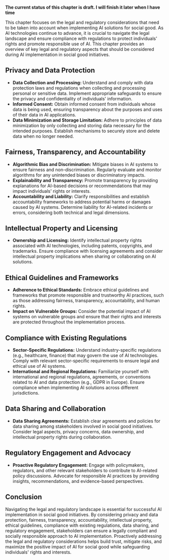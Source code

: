 **The current status of this chapter is draft. I will finish it later when I have time**

This chapter focuses on the legal and regulatory considerations that need to be taken into account when implementing AI solutions for social good. As AI technologies continue to advance, it is crucial to navigate the legal landscape and ensure compliance with regulations to protect individuals' rights and promote responsible use of AI. This chapter provides an overview of key legal and regulatory aspects that should be considered during AI implementation in social good initiatives.

Privacy and Data Protection
---------------------------

* **Data Collection and Processing:** Understand and comply with data protection laws and regulations when collecting and processing personal or sensitive data. Implement appropriate safeguards to ensure the privacy and confidentiality of individuals' information.
* **Informed Consent:** Obtain informed consent from individuals whose data is being used, ensuring transparency about the purposes and uses of their data in AI applications.
* **Data Minimization and Storage Limitation:** Adhere to principles of data minimization by only collecting and storing data necessary for the intended purposes. Establish mechanisms to securely store and delete data when no longer needed.

Fairness, Transparency, and Accountability
------------------------------------------

* **Algorithmic Bias and Discrimination:** Mitigate biases in AI systems to ensure fairness and non-discrimination. Regularly evaluate and monitor algorithms for any unintended biases or discriminatory impacts.
* **Explainability and Transparency:** Promote transparency by providing explanations for AI-based decisions or recommendations that may impact individuals' rights or interests.
* **Accountability and Liability:** Clarify responsibilities and establish accountability frameworks to address potential harms or damages caused by AI systems. Determine liability for AI-related incidents or errors, considering both technical and legal dimensions.

Intellectual Property and Licensing
-----------------------------------

* **Ownership and Licensing:** Identify intellectual property rights associated with AI technologies, including patents, copyrights, and trademarks. Ensure compliance with licensing agreements and consider intellectual property implications when sharing or collaborating on AI solutions.

Ethical Guidelines and Frameworks
---------------------------------

* **Adherence to Ethical Standards:** Embrace ethical guidelines and frameworks that promote responsible and trustworthy AI practices, such as those addressing fairness, transparency, accountability, and human rights.
* **Impact on Vulnerable Groups:** Consider the potential impact of AI systems on vulnerable groups and ensure that their rights and interests are protected throughout the implementation process.

Compliance with Existing Regulations
------------------------------------

* **Sector-Specific Regulations:** Understand industry-specific regulations (e.g., healthcare, finance) that may govern the use of AI technologies. Comply with relevant sector-specific requirements to ensure legal and ethical use of AI systems.
* **International and Regional Regulations:** Familiarize yourself with international and regional regulations, agreements, or conventions related to AI and data protection (e.g., GDPR in Europe). Ensure compliance when implementing AI solutions across different jurisdictions.

Data Sharing and Collaboration
------------------------------

* **Data Sharing Agreements:** Establish clear agreements and policies for data sharing among stakeholders involved in social good initiatives. Consider legal aspects, privacy concerns, data ownership, and intellectual property rights during collaboration.

Regulatory Engagement and Advocacy
----------------------------------

* **Proactive Regulatory Engagement:** Engage with policymakers, regulators, and other relevant stakeholders to contribute to AI-related policy discussions. Advocate for responsible AI practices by providing insights, recommendations, and evidence-based perspectives.

Conclusion
----------

Navigating the legal and regulatory landscape is essential for successful AI implementation in social good initiatives. By considering privacy and data protection, fairness, transparency, accountability, intellectual property, ethical guidelines, compliance with existing regulations, data sharing, and regulatory engagement, stakeholders can ensure a legally compliant and socially responsible approach to AI implementation. Proactively addressing the legal and regulatory considerations helps build trust, mitigate risks, and maximize the positive impact of AI for social good while safeguarding individuals' rights and interests.
